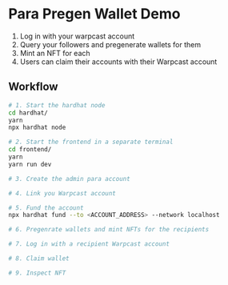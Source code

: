 # Para Pregen Wallet Demo

1. Log in with your warpcast account
2. Query your followers and pregenerate wallets for them
3. Mint an NFT for each
4. Users can claim their accounts with their Warpcast account

## Workflow

```bash
# 1. Start the hardhat node
cd hardhat/
yarn
npx hardhat node

# 2. Start the frontend in a separate terminal
cd frontend/
yarn
yarn run dev

# 3. Create the admin para account

# 4. Link you Warpcast account

# 5. Fund the account
npx hardhat fund --to <ACCOUNT_ADDRESS> --network localhost

# 6. Pregenrate wallets and mint NFTs for the recipients

# 7. Log in with a recipient Warpcast account

# 8. Claim wallet

# 9. Inspect NFT
```

